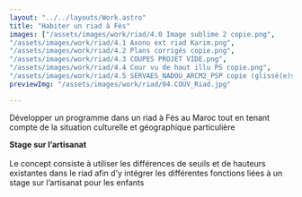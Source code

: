 ```yaml
---
layout: "../../layouts/Work.astro"
title: "Habiter un riad à Fès"
images: ["/assets/images/work/riad/4.0 Image sublime 2 copie.png",
"/assets/images/work/riad/4.1 Axono ext riad Karim.png",
"/assets/images/work/riad/4.2 Plans corrigés copie.png",
"/assets/images/work/riad/4.3 COUPES PROJET VIDE.png",
"/assets/images/work/riad/4.4 Cour vu de haut illu PS copie.png",
"/assets/images/work/riad/4.5 SERVAES_NADOU_ARCM2_PSP copie (glissé(e)s).png"]
previewImg: "/assets/images/work/riad/04.COUV_Riad.jpg"

---
```

Développer un programme dans un riad à Fès au Maroc tout en tenant compte de la situation culturelle et géographique particulière

**Stage sur l’artisanat** 
<br />
<br />
Le concept consiste à utiliser les différences de seuils et de hauteurs existantes dans le riad afin d’y intégrer les différentes fonctions liées à un stage sur l’artisanat pour les enfants
